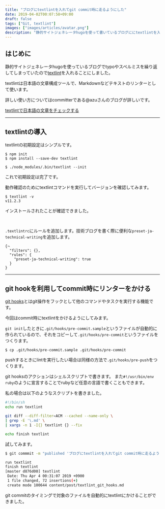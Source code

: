 ```yaml
---
title: "ブログにtextlintを入れてgit commit時に走るようにした"
date: 2019-04-02T00:07:58+09:00
draft: false
tags: ["Git, textlint"]
images: ["images/articles/avatar.png"]
description: "静的サイトジェネレータhugoを使って書いているブログににtextlintを入れました。git hookを使うことで、git commitやgit push時に自動でリンターをかけて文章のチェックを行うことができます。"
---
```

## はじめに

静的サイトジェネレータhugoを使っているブログでtypoやスペルミスを繰り返してしまっていたので[textlint](https://github.com/textlint/textlint)を入れることにしました。

textlintは日本語の文章構成ツールで、Markdownなどテキストのリンターとして使います。

詳しい使い方についてはcommitterである@azuさんのブログが詳しいです。

[textlintで日本語の文章をチェックする](https://efcl.info/2015/09/10/introduce-textlint/)

***

## textlintの導入

textlintの初期設定はシンプルです。

```
$ npm init
$ npm install --save-dev textlint

$ ./node_modules/.bin/textlint --init
```

これで初期設定は完了です。

動作確認のためにtextlintコマンドを実行してバージョンを確認してみます。

```
$ textlint -v
v11.2.3
```

インストールされたことが確認できました。

<br>

`.textlintrc`にルールを追加します。技術ブログを書く際に便利な`preset-ja-technical-writing`を追加します。

```shell
{¬
  "filters": {},
  "rules": {
    "preset-ja-technical-writing": true
  }
}
```

***

## git hookを利用してcommit時にリンターをかける
[git hooks](https://git-scm.com/book/ja/v1/Git-%E3%81%AE%E3%82%AB%E3%82%B9%E3%82%BF%E3%83%9E%E3%82%A4%E3%82%BA-Git-%E3%83%95%E3%83%83%E3%82%AF)とはgit操作をフックとして他のコマンドやタスクを実行する機能です。

今回はcommit時にtextlintをかけるようにしてみます。

`git init`したときに`.git/hooks/pre-commit.sample`というファイルが自動的に作られているので、それをコピーして`.git/hooks/pre-commit`というファイルをつくります。

```
$ cp .git/hooks/pre-commit.sample .git/hooks/pre-commit
```

pushするときにlintを実行したい場合は同様の方法で`.git/hooks/pre-push`をつくります。

git hooksのアクションはシェルスクリプトで書きます。
また`#!/usr/bin/env ruby`のように宣言することでrubyなど任意の言語で書くこともできます。

私の場合は以下のようなスクリプトを書きました。

```sh
#!/bin/sh
echo run textlint

git diff --diff-filter=ACM --cached --name-only \
| grep -E '\.md' \
| xargs -n 1 -I{} textlint {} --fix

echo finish textlint
```

試してみます。

```sh
$ git commmit -m "published 'ブログにtextlintを入れてgit commit時に走るようにした'"

run textlint
finish textlint
[master d876d00] textlint
 Date: Thu Apr 4 00:31:07 2019 +0900
 1 file changed, 72 insertions(+)
 create mode 100644 content/post/textlint_git_hooks.md
```

git commitのタイミングで対象のファイルを自動的にtextlintにかけることができました。
